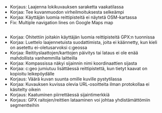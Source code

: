 ##
- Korjaus: Laajenna lokikuvauksen saraketta vaakatilassa
- Korjaa: Tee kuvanmuodon virheilmoituksesta selkeämpi
- Korjaa: Käyttäjän luomia reittipisteitä ei näytetä OSM-kartassa
- Fix: Multiple navigation lines on Google Maps map

##
- Korjaa: Ohitettiin joitakin käyttäjän luomia reittipisteitä GPX:n tuonnissa
- Korjaa: Luettelo laajennetuista suodattimista, joita ei käännetty, kun kieli on asetettu ei-oletusarvoksi c:geossa
- Korjaa: Reitityslaattojen/karttojen päivitys tai lataus ei ole enää mahdollista vanhemmilla laitteilla
- Korjaa: Kompassissa näkyi sijainnin nimi koordinaattien sijasta
- Korjaa: c:geo jumiutuu lisättäessä reittipistettä, kun tietyt kaavat on kopioitu leikepöydälle
- Korjaus: Väärä kuvan suunta omille kuville pystytilassa
- Korjaa: Kuvauksen kuvissa olevia URL-osoitteita ilman protokollaa ei käsitelty oikein
- Korjaus: Kaatuminen piirrettäessä sijaintimerkkiä
- Korjaus: GPX raitojen/reittien lataaminen voi johtaa yhdistämättömiin segmentteihin

